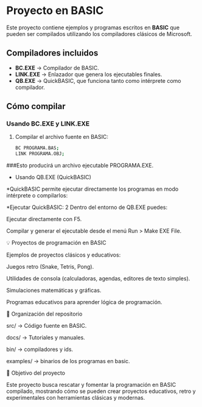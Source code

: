 # Proyecto en BASIC

Este proyecto contiene ejemplos y programas escritos en **BASIC** que pueden ser compilados utilizando los compiladores clásicos de Microsoft.

## Compiladores incluidos

- **BC.EXE** → Compilador de BASIC.  
- **LINK.EXE** → Enlazador que genera los ejecutables finales.  
- **QB.EXE** → QuickBASIC, que funciona tanto como intérprete como compilador.

## Cómo compilar

### Usando BC.EXE y LINK.EXE

1. Compilar el archivo fuente en BASIC:  
   ```bash
   BC PROGRAMA.BAS;
   LINK PROGRAMA.OBJ;

###Esto producirá un archivo ejecutable PROGRAMA.EXE.

* Usando QB.EXE (QuickBASIC)

*QuickBASIC permite ejecutar directamente los programas en modo intérprete o compilarlos:

*Ejecutar QuickBASIC:
2 Dentro del entorno de QB.EXE puedes:

Ejecutar directamente con F5.

Compilar y generar el ejecutable desde el menú Run > Make EXE File.

💡 Proyectos de programación en BASIC

Ejemplos de proyectos clásicos y educativos:

Juegos retro (Snake, Tetris, Pong).

Utilidades de consola (calculadoras, agendas, editores de texto simples).

Simulaciones matemáticas y gráficas.

Programas educativos para aprender lógica de programación.

📂 Organización del repositorio

src/ → Código fuente en BASIC.

docs/ → Tutoriales y manuales.

bin/ → compiladores y ids.

examples/ → binarios de los programas en basic.

🎯 Objetivo del proyecto

Este proyecto busca rescatar y fomentar la programación en BASIC compilado, mostrando cómo se pueden crear proyectos educativos, retro y experimentales con herramientas clásicas y modernas.
